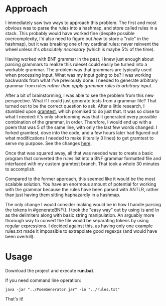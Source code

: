# Approach
I immediately saw two ways to approach this problem. The first and most obvious was to parse the rules into a
hashmap, and store called rules in a stack. This probably would have worked fine (despite possible overcomplexity,
I'd also need to figure out _how_ to store a "rule" in the hashmap), but it was breaking one of my cardinal rules:
never reinvent the wheel unless it's _absolutely necessary_ (which is maybe 5% of the time).

Having worked with BNF grammar in the past, I knew just enough about parsing grammars to realize this ruleset could
easily be turned into a workable grammar. The problem was that grammars are typically used when processing input. What
was my input going to be? I was working backwards from what I've previously done. I needed to generate arbitrary grammar
from rules _rather than apply grammar rules to arbitrary input_.

After a bit of brainstorming, I was able to see the problem from this new perspective. What if I could just generate
tests from a grammar file? That turned out to be the correct question to ask. After a little research, I stumbled
upon [gramtest](https://github.com/codelion/gramtest), which promised to do just that. It was so close to what I
needed: it's only shortcoming was that it generated every possible combination of the grammar, in order. Therefore, I
would end up with a poem that was 5 of the same line, with only the last few words changed. I forked gramtest, dove
into the code, and a few hours later had figured out what modifications I needed to make (literally 3 lines) to get
gramtest to serve my purpose. See the changes [here](https://github.com/Apophenic/gramtest).

Once that was squared away, all that was needed was to create a basic program that converted the rules list into a BNF
grammar formatted file and interfaced with my custom gramtest branch. That took a whole 30 minutes to accomplish.

Compared to the former approach, this seemed like it would be the most scalable solution. You have an enormous
amount of potential for working with the grammar because the rules have been parsed with
ANTLR, rather than just having them sitting haphazardly in a hashmap.

The only change I would consider making would be in how I handle parsing the tokens in #generateBNF(). I took the
"easy way" out by using \s and \n as the delimiters along with basic string manipulation. An arguably more thorough way
to convert the file would be separating tokens by using regular expressions. I decided against this, as having only
one example rules.txt made it impossible to extrapolate good regexps (and would have been overkill).

# Usage
Download the project and execute __run.bat__.

If you need command line operation:
~~~ shell
java -jar "../PoemGenerator.jar" -in "../rules.txt"
~~~

That's it!
